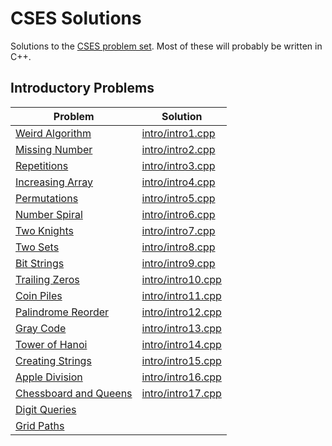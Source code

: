 # CSES Solutions

Solutions to the [CSES problem set](https://cses.fi/problemset/list/). Most of these will probably be written in C++.

## Introductory Problems

| Problem | Solution |
|---------|----------|
|[Weird Algorithm](https://cses.fi/problemset/task/1068)| [intro/intro1.cpp](intro/intro1.cpp) |
|[Missing Number](https://cses.fi/problemset/task/1083)| [intro/intro2.cpp](intro/intro2.cpp) |
|[Repetitions](https://cses.fi/problemset/task/1069)| [intro/intro3.cpp](intro/intro3.cpp) |
|[Increasing Array](https://cses.fi/problemset/task/1094)| [intro/intro4.cpp](intro/intro4.cpp) |
|[Permutations](https://cses.fi/problemset/task/1070)| [intro/intro5.cpp](intro/intro5.cpp) |
|[Number Spiral](https://cses.fi/problemset/task/1071)| [intro/intro6.cpp](intro/intro6.cpp) |
|[Two Knights](https://cses.fi/problemset/task/1072)| [intro/intro7.cpp](intro/intro7.cpp) |
|[Two Sets](https://cses.fi/problemset/task/1092)| [intro/intro8.cpp](intro/intro8.cpp) |
|[Bit Strings](https://cses.fi/problemset/task/1617)| [intro/intro9.cpp](intro/intro9.cpp) |
|[Trailing Zeros](https://cses.fi/problemset/task/1618)| [intro/intro10.cpp](intro/intro10.cpp) |
|[Coin Piles](https://cses.fi/problemset/task/1754)| [intro/intro11.cpp](intro/intro11.cpp) |
|[Palindrome Reorder](https://cses.fi/problemset/task/1755)| [intro/intro12.cpp](intro/intro12.cpp) |
|[Gray Code](https://cses.fi/problemset/task/2205)| [intro/intro13.cpp](intro/intro13.cpp) |
|[Tower of Hanoi](https://cses.fi/problemset/task/2165)| [intro/intro14.cpp](intro/intro14.cpp) |
|[Creating Strings](https://cses.fi/problemset/task/1622)| [intro/intro15.cpp](intro/intro15.cpp) |
|[Apple Division](https://cses.fi/problemset/task/1623)| [intro/intro16.cpp](intro/intro16.cpp) |
|[Chessboard and Queens](https://cses.fi/problemset/task/1624) | [intro/intro17.cpp](intro/intro17.cpp)|
|[Digit Queries](https://cses.fi/problemset/task/2431) | |
|[Grid Paths](https://cses.fi/problemset/task/1625) | |

